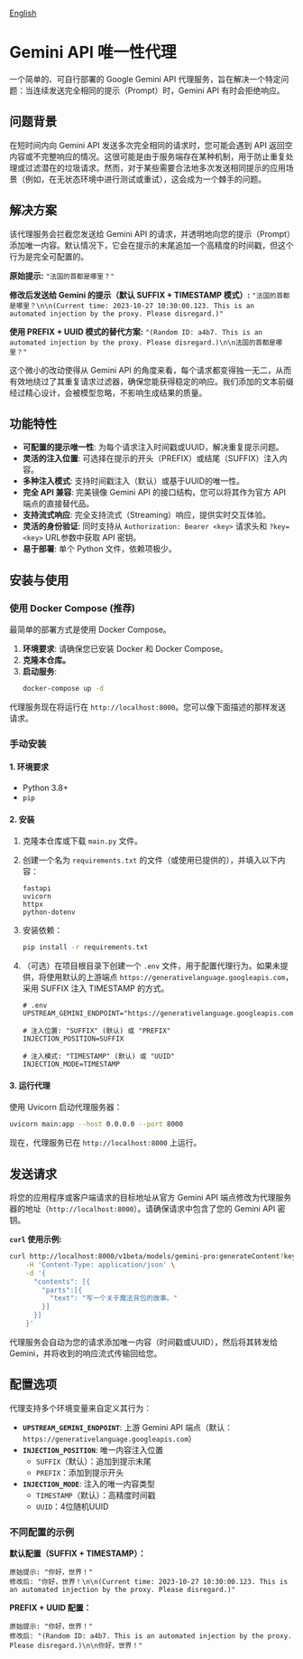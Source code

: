 [English](./README.md)

# Gemini API 唯一性代理

一个简单的、可自行部署的 Google Gemini API 代理服务，旨在解决一个特定问题：当连续发送完全相同的提示（Prompt）时，Gemini API 有时会拒绝响应。

## 问题背景

在短时间内向 Gemini API 发送多次完全相同的请求时，您可能会遇到 API 返回空内容或不完整响应的情况。这很可能是由于服务端存在某种机制，用于防止重复处理或过滤潜在的垃圾请求。然而，对于某些需要合法地多次发送相同提示的应用场景（例如，在无状态环境中进行测试或重试），这会成为一个棘手的问题。

## 解决方案

该代理服务会拦截您发送给 Gemini API 的请求，并透明地向您的提示（Prompt）添加唯一内容。默认情况下，它会在提示的末尾追加一个高精度的时间戳，但这个行为是完全可配置的。

**原始提示:**
`"法国的首都是哪里？"`

**修改后发送给 Gemini 的提示（默认 SUFFIX + TIMESTAMP 模式）:**
`"法国的首都是哪里？\n\n(Current time: 2023-10-27 10:30:00.123. This is an automated injection by the proxy. Please disregard.)"`

**使用 PREFIX + UUID 模式的替代方案:**
`"(Random ID: a4b7. This is an automated injection by the proxy. Please disregard.)\n\n法国的首都是哪里？"`

这个微小的改动使得从 Gemini API 的角度来看，每个请求都变得独一无二，从而有效地绕过了其重复请求过滤器，确保您能获得稳定的响应。我们添加的文本前缀经过精心设计，会被模型忽略，不影响生成结果的质量。

## 功能特性

- **可配置的提示唯一性**: 为每个请求注入时间戳或UUID，解决重复提示问题。
- **灵活的注入位置**: 可选择在提示的开头（PREFIX）或结尾（SUFFIX）注入内容。
- **多种注入模式**: 支持时间戳注入（默认）或基于UUID的唯一性。
- **完全 API 兼容**: 完美镜像 Gemini API 的接口结构，您可以将其作为官方 API 端点的直接替代品。
- **支持流式响应**: 完全支持流式（Streaming）响应，提供实时交互体验。
- **灵活的身份验证**: 同时支持从 `Authorization: Bearer <key>` 请求头和 `?key=<key>` URL参数中获取 API 密钥。
- **易于部署**: 单个 Python 文件，依赖项极少。

## 安装与使用

### 使用 Docker Compose (推荐)

最简单的部署方式是使用 Docker Compose。

1.  **环境要求**: 请确保您已安装 Docker 和 Docker Compose。
2.  **克隆本仓库。**
3.  **启动服务**:
    ```bash
    docker-compose up -d
    ```
代理服务现在将运行在 `http://localhost:8000`。您可以像下面描述的那样发送请求。

### 手动安装

#### 1. 环境要求

- Python 3.8+
- `pip`

#### 2. 安装

1.  克隆本仓库或下载 `main.py` 文件。

2.  创建一个名为 `requirements.txt` 的文件（或使用已提供的），并填入以下内容：
    ```
    fastapi
    uvicorn
    httpx
    python-dotenv
    ```

3.  安装依赖：
    ```bash
    pip install -r requirements.txt
    ```

4.  （可选）在项目根目录下创建一个 `.env` 文件，用于配置代理行为。如果未提供，将使用默认的上游端点 `https://generativelanguage.googleapis.com`，采用 SUFFIX 注入 TIMESTAMP 的方式。
    ```
    # .env
    UPSTREAM_GEMINI_ENDPOINT="https://generativelanguage.googleapis.com"
    
    # 注入位置: "SUFFIX" (默认) 或 "PREFIX"
    INJECTION_POSITION=SUFFIX
    
    # 注入模式: "TIMESTAMP" (默认) 或 "UUID"
    INJECTION_MODE=TIMESTAMP
    ```

#### 3. 运行代理

使用 Uvicorn 启动代理服务器：

```bash
uvicorn main:app --host 0.0.0.0 --port 8000
```

现在，代理服务已在 `http://localhost:8000` 上运行。

## 发送请求

将您的应用程序或客户端请求的目标地址从官方 Gemini API 端点修改为代理服务器的地址（`http://localhost:8000`）。请确保请求中包含了您的 Gemini API 密钥。

**`curl` 使用示例:**

```bash
curl http://localhost:8000/v1beta/models/gemini-pro:generateContent?key=你的API密钥 \
    -H 'Content-Type: application/json' \
    -d '{
      "contents": [{
        "parts":[{
          "text": "写一个关于魔法背包的故事。"
        }]
      }]
    }'
```

代理服务会自动为您的请求添加唯一内容（时间戳或UUID），然后将其转发给 Gemini，并将收到的响应流式传输回给您。

## 配置选项

代理支持多个环境变量来自定义其行为：

- **`UPSTREAM_GEMINI_ENDPOINT`**: 上游 Gemini API 端点（默认：`https://generativelanguage.googleapis.com`）
- **`INJECTION_POSITION`**: 唯一内容注入位置
  - `SUFFIX`（默认）：追加到提示末尾
  - `PREFIX`：添加到提示开头
- **`INJECTION_MODE`**: 注入的唯一内容类型
  - `TIMESTAMP`（默认）：高精度时间戳
  - `UUID`：4位随机UUID

### 不同配置的示例

**默认配置（SUFFIX + TIMESTAMP）：**
```
原始提示: "你好，世界！"
修改后: "你好，世界！\n\n(Current time: 2023-10-27 10:30:00.123. This is an automated injection by the proxy. Please disregard.)"
```

**PREFIX + UUID 配置：**
```
原始提示: "你好，世界！"
修改后: "(Random ID: a4b7. This is an automated injection by the proxy. Please disregard.)\n\n你好，世界！"
```
